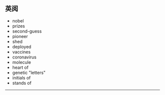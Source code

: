 ## 英阅
* nobel
* prizes
* second-guess
* pioneer
* shed
* deployed
* vaccines
* coronavirus
* molecule
* heart of
* genetic "letters"
* initials of
* stands of

---
